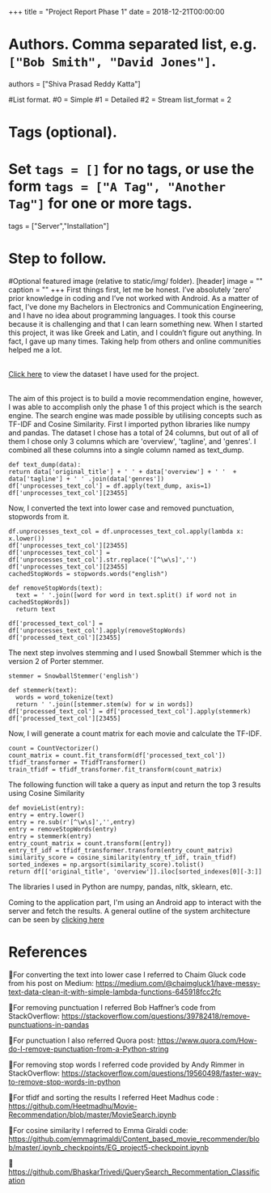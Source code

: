 +++
title = "Project Report Phase 1" 
date = 2018-12-21T00:00:00

# Authors. Comma separated list, e.g. `["Bob Smith", "David Jones"]`.
authors = ["Shiva Prasad Reddy Katta"]

#List format.
#0 = Simple
#1 = Detailed
#2 = Stream
list_format = 2

# Tags (optional).
#   Set `tags = []` for no tags, or use the form `tags = ["A Tag", "Another Tag"]` for one or more tags.
tags = ["Server","Installation"]

# Step to follow.


#Optional featured image (relative to static/img/ folder).
[header] 
image = "" 
caption = "" 
+++
First things first, let me be honest. I’ve absolutely ‘zero’ prior knowledge in coding and I’ve not worked with Android. As a matter of fact, I've done my Bachelors in Electronics and Communication Engineering, and I have no idea about programming languages. I took this course because it is challenging and that I can learn something new. When I started this project, it was like Greek and Latin, and I couldn’t figure out anything. In fact, I gave up many times. Taking help from others and online communities helped me a lot.<br/><br>

[Click here](https://drive.google.com/file/d/1NmPWFmBUvuRsREOQqVEc7SSpMyDYtBIf/view) to view the dataset I have used for the project.<br/><br>

The aim of this project is to build a movie recommendation engine, however, I was able to accomplish only the phase 1 of this project which is the search engine. The search engine was made possible by utilising concepts such as TF-IDF and Cosine Similarity. First I imported python libraries like numpy and pandas. The dataset I chose has a total of 24 columns, but out of all of them I chose only 3 columns which are 'overview', 'tagline', and 'genres'. I combined all these columns into a single column named as text_dump.

    def text_dump(data):
    return data['original_title'] + ' ' + data['overview'] + ' '  + data['tagline'] + ' ' .join(data['genres'])
    df['unprocesses_text_col'] = df.apply(text_dump, axis=1)
    df['unprocesses_text_col'][23455]
    
Now, I converted the text into lower case and removed punctuation, stopwords from it.

    df.unprocesses_text_col = df.unprocesses_text_col.apply(lambda x: x.lower())
    df['unprocesses_text_col'][23455]
    df['unprocesses_text_col'] = df['unprocesses_text_col'].str.replace('[^\w\s]','')
    df['unprocesses_text_col'][23455]
    cachedStopWords = stopwords.words("english")

    def removeStopWords(text):
      text = ' '.join([word for word in text.split() if word not in cachedStopWords])
      return text

    df['processed_text_col'] = df['unprocesses_text_col'].apply(removeStopWords)
    df['processed_text_col'][23455]
    
The next step involves stemming and I used Snowball Stemmer which is the version 2 of Porter stemmer.

    stemmer = SnowballStemmer('english')

    def stemmerk(text):
      words = word_tokenize(text)
      return ' '.join([stemmer.stem(w) for w in words])
    df['processed_text_col'] = df['processed_text_col'].apply(stemmerk)
    df['processed_text_col'][23455]

Now, I will generate a count matrix for each movie and calculate the TF-IDF.

    count = CountVectorizer()
    count_matrix = count.fit_transform(df['processed_text_col'])
    tfidf_transformer = TfidfTransformer()
    train_tfidf = tfidf_transformer.fit_transform(count_matrix)

The following function will take a query as input and return the top 3 results using Cosine Similarity

    def movieList(entry):
    entry = entry.lower()
    entry = re.sub(r'[^\w\s]','',entry)
    entry = removeStopWords(entry)
    entry = stemmerk(entry)
    entry_count_matrix = count.transform([entry])
    entry_tf_idf = tfidf_transformer.transform(entry_count_matrix)
    similarity_score = cosine_similarity(entry_tf_idf, train_tfidf)
    sorted_indexes = np.argsort(similarity_score).tolist()
    return df[['original_title', 'overview']].iloc[sorted_indexes[0][-3:]]
    
The libraries I used in Python are numpy, pandas, nltk, sklearn, etc.

Coming to the application part, I'm using an Android app to interact with the server and fetch the results. A general outline of the system architecture can be seen by [clicking here](https://drive.google.com/file/d/182RaD7LmovFUJ3lb4A7_eMjgSc3YDmtk/view?usp=sharing)

# References
For converting the text into lower case I referred to Chaim Gluck code from his post on Medium: https://medium.com/@chaimgluck1/have-messy-text-data-clean-it-with-simple-lambda-functions-645918fcc2fc

For removing punctuation I referred Bob Haffner’s code from StackOverflow: https://stackoverflow.com/questions/39782418/remove-punctuations-in-pandas

For punctuation I also referred Quora post: https://www.quora.com/How-do-I-remove-punctuation-from-a-Python-string

For removing stop words I referred code provided by Andy Rimmer in StackOverflow: https://stackoverflow.com/questions/19560498/faster-way-to-remove-stop-words-in-python

For tfidf and sorting the results I referred Heet Madhus code : https://github.com/Heetmadhu/Movie-Recommendation/blob/master/MovieSearch.ipynb

For cosine similarity I referred to Emma Giraldi code: https://github.com/emmagrimaldi/Content_based_movie_recommender/blob/master/.ipynb_checkpoints/EG_project5-checkpoint.ipynb

 https://github.com/BhaskarTrivedi/QuerySearch_Recommentation_Classification

